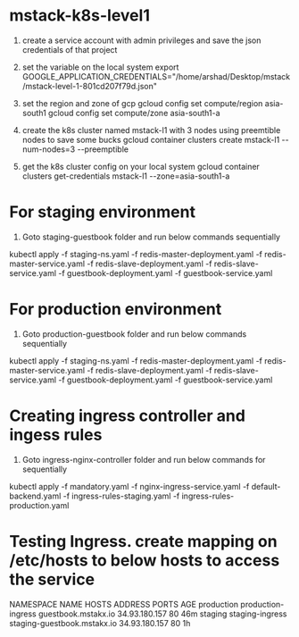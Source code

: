 # mstack-k8s-level1
1) create a service account with admin privileges and save the json credentials of that project

2) set the variable on the local system
export GOOGLE_APPLICATION_CREDENTIALS="/home/arshad/Desktop/mstack/mstack-level-1-801cd207f79d.json"

3) set the region and zone of gcp
gcloud config set compute/region asia-south1
gcloud config set compute/zone asia-south1-a

4) create the k8s cluster named mstack-l1 with 3 nodes using preemtible nodes to save some bucks
gcloud container clusters create mstack-l1 --num-nodes=3 --preemptible

5) get the k8s cluster config on your local system
gcloud container clusters get-credentials mstack-l1 --zone=asia-south1-a

# For staging environment
1) Goto staging-guestbook folder and run below commands sequentially

kubectl apply -f staging-ns.yaml -f redis-master-deployment.yaml -f redis-master-service.yaml -f redis-slave-deployment.yaml -f redis-slave-service.yaml -f guestbook-deployment.yaml -f guestbook-service.yaml

# For production environment
1) Goto production-guestbook folder and run below commands sequentially

kubectl apply -f staging-ns.yaml -f redis-master-deployment.yaml -f redis-master-service.yaml -f redis-slave-deployment.yaml -f redis-slave-service.yaml -f guestbook-deployment.yaml -f guestbook-service.yaml

# Creating ingress controller and ingess rules
1) Goto ingress-nginx-controller folder and run below commands for sequentially

kubectl apply -f mandatory.yaml -f nginx-ingress-service.yaml -f default-backend.yaml -f ingress-rules-staging.yaml -f ingress-rules-production.yaml

# Testing Ingress. create mapping on /etc/hosts to below hosts to access the service
NAMESPACE    NAME                 HOSTS                         ADDRESS         PORTS     AGE
production   production-ingress   guestbook.mstakx.io           34.93.180.157   80        46m
staging      staging-ingress      staging-guestbook.mstakx.io   34.93.180.157   80        1h


